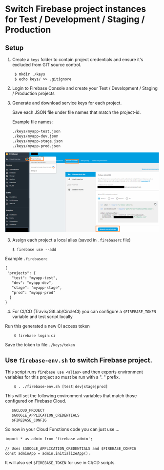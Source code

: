 # Switch Firebase project instances for Test / Development / Staging / Production

## Setup
    
1. Create a `keys` folder to contain project credentials and ensure it's excluded from GIT source control.

        $ mkdir ./keys
        $ echo keys/ >> .gitignore
    
2.  Login to Firebase Console and create your Test / Development / Staging / Production projects

3.  Generate and download service keys for each project.

    Save each JSON file under file names that match the project-id.
    
    Example file names:


        ./keys/myapp-test.json
        ./keys/myapp-dev.json
        ./keys/myapp-stage.json
        ./keys/myapp-prod.json


![Download Service Key](service-keys.png)

3.  Assign each project a local alias (saved in `.firebaserc` file)

        $ firebase use --add

Example `.firebaserc`

```
{
 "projects": {
   "test": "myapp-test",
   "dev": "myapp-dev",
   "stage": "myapp-stage",
   "prod": "myapp-prod"
  }
}
```

4. For CI/CD (Travis/GitLab/CircleCI) you can configure a `$FIREBASE_TOKEN` variable and test script locally

Run this generated a new CI access token

        $ firebase login:ci 

Save the token to file `./keys/token`

## Use `firebase-env.sh` to switch Firebase project.

This script runs `firebase use <alias>` and then exports 
environment variables for this project so must be run with a ". " prefix.

        $ . ./firebase-env.sh [test|dev|stage|prod]

This will set the following environment variables that match those configured on Firebase Cloud.

       $GCLOUD_PROJECT
       $GOOGLE_APPLICATION_CREDENTIALS
       $FIREBASE_CONFIG

So now in your Cloud Functions code you can just use ...

```
import * as admin from 'firebase-admin';

// Uses $GOOGLE_APPLICATION_CREDENTIALS and $FIREBASE_CONFIG
const adminApp = admin.initializeApp();  
```

It will also set `$FIREBASE_TOKEN` for use in CI/CD scripts.
